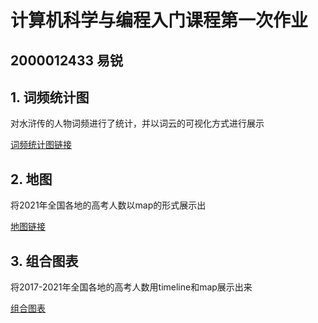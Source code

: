 # 计算机科学与编程入门课程第一次作业
## 2000012433 易锐
## 1. 词频统计图
对水浒传的人物词频进行了统计，并以词云的可视化方式进行展示

[词频统计图链接](https://qihaiqianqiu0314.github.io/水浒传人物词频统计.html)
## 2. 地图
将2021年全国各地的高考人数以map的形式展示出

[地图链接](https://qihaiqianqiu0314.github.io/2021年全国各地高考人数.html)
## 3. 组合图表
将2017-2021年全国各地的高考人数用timeline和map展示出来

[组合图表](https://qihaiqianqiu0314.github.io/2017-2021年全国各地高考人数.html)
